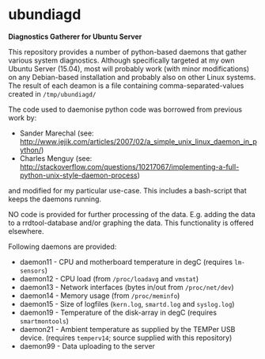 # ubundiagd
**Diagnostics Gatherer for Ubuntu Server**

This repository provides a number of python-based daemons that gather various system diagnostics. Although specifically targeted at my own Ubuntu Server (15.04), most will probably work (with minor modifications) on any Debian-based installation and probably also on other Linux systems.
The result of each deamon is a file containing comma-separated-values created in `/tmp/ubundiagd/`

The code used to daemonise python code was borrowed from previous work by:
- Sander Marechal (see: http://www.jejik.com/articles/2007/02/a_simple_unix_linux_daemon_in_python/)
- Charles Menguy (see: http://stackoverflow.com/questions/10217067/implementing-a-full-python-unix-style-daemon-process)

and modified for my particular use-case. This includes a bash-script that keeps the daemons running.

NO code is provided for further processing of the data. E.g. adding the data to a rrdtool-database and/or graphing the data. This functionality is offered elsewhere.

Following daemons are provided:
- daemon11 - CPU and motherboard temperature in degC (requires `lm-sensors`)
- daemon12 - CPU load (from `/proc/loadavg` and `vmstat`)
- daemon13 - Network interfaces (bytes in/out from `/proc/net/dev`)
- daemon14 - Memory usage (from `/proc/meminfo`)
- daemon15 - Size of logfiles (`kern.log`, `smartd.log` and `syslog.log`)
- daemon19 - Temperature of the disk-array in degC (requires `smartmontools`)
- daemon21 - Ambient temperature as supplied by the TEMPer USB device. (requires `temperv14`; source supplied with this repository)
- daemon99 - Data uploading to the server
